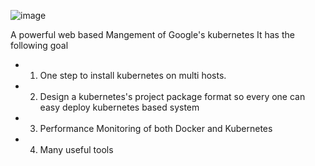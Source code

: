 ![image](https://raw.githubusercontent.com/bestcloud/ku8eye/master/ku8eye.png)

A powerful web based Mangement of  Google's kubernetes
It has the following goal
 - 1. One step to install kubernetes on multi hosts.
 - 2. Design a kubernetes's project package format so every one can easy deploy kubernetes based system
 - 3. Performance Monitoring of both Docker and Kubernetes
 - 4. Many useful tools




